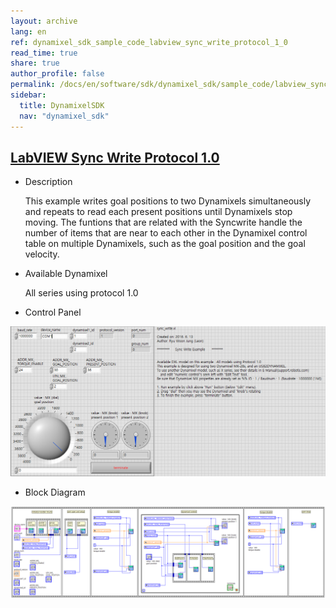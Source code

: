 ```yaml
---
layout: archive
lang: en
ref: dynamixel_sdk_sample_code_labview_sync_write_protocol_1_0
read_time: true
share: true
author_profile: false
permalink: /docs/en/software/sdk/dynamixel_sdk/sample_code/labview_sync_write_protocol_1_0
sidebar:
  title: DynamixelSDK
  nav: "dynamixel_sdk"
---
```


<div style="counter-reset: h2 100"></div>
<div style="counter-reset: h1 3"></div>

## [LabVIEW Sync Write Protocol 1.0](#labview-sync-write-protocol-10)

- Description

  This example writes goal positions to two Dynamixels simultaneously and repeats to read each present positions until Dynamixels stop moving. The funtions that are related with the Syncwrite handle the number of items that are near to each other in the Dynamixel control table on multiple Dynamixels, such as the goal position and the goal velocity.

- Available Dynamixel

  All series using protocol 1.0

- Control Panel

![](https://github.com/ROBOTIS-GIT/ROBOTIS-Documents/blob/master/wiki-images/DynamixelSDK/4.SDKExample/4.7%20LabVIEW/sync_write1/sync_write1.png)

- Block Diagram

![](https://github.com/ROBOTIS-GIT/ROBOTIS-Documents/blob/master/wiki-images/DynamixelSDK/4.SDKExample/4.7%20LabVIEW/sync_write1/block_diagram.png)